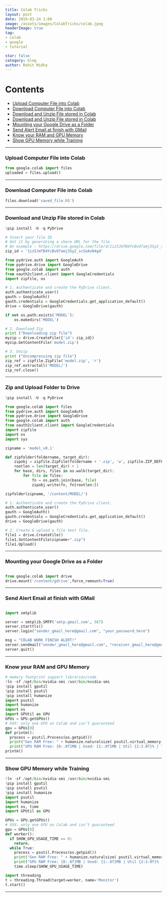 ```yaml
---
title: Colab Tricks
layout: post
date: 2019-03-24 1:00
image: /assets/images/ColabTricks/colab.jpeg
headerImage: true
tag:
- colab
- google
- tutorial

star: false
category: blog
author: Rohit Midha
---
```


# Contents

- [Upload Computer File into Colab](#upload-computer-file-into-colab)
- [Download Computer File into Colab](#download-computer-file-into-colab)
- [Download and Unzip File stored in Colab](#download-and-unzip-file-stored-in-colab)
- [Download and Unzip File stored in Colab](#download-and-unzip-file-stored-in-colab)
- [Mounting your Google Drive as a Folder](#mounting-your-google-drive-as-a-folder)
- [Send Alert Email at finish with GMail](#send-alert-email-at-finish-with-gmail)
- [Know your RAM and GPU Memory](#know-your-ram-and-gpu-memory)
- [Show GPU Memory while Training](#show-gpu-memory-while-training)

---

### Upload Computer File into Colab


```python
from google.colab import files
uploaded = files.upload()
```

---

### Download Computer File into Colab


```python
files.download('saved_file.h5')
```

---

### Download and Unzip File stored in Colab


```python
!pip install -U -q PyDrive

# Insert your file ID
# Get it by generating a share URL for the file
# An example : https://drive.google.com/file/d/1iz5JmTB4YcBvO7amj3Sy2_scSeAsN4gd/view?usp=sharing
zip_id = '1iz5JmTB4YcBvO7amj3Sy2_scSeAsN4gd'

from pydrive.auth import GoogleAuth
from pydrive.drive import GoogleDrive
from google.colab import auth
from oauth2client.client import GoogleCredentials
import zipfile, os

# 1. Authenticate and create the PyDrive client.
auth.authenticate_user()
gauth = GoogleAuth()
gauth.credentials = GoogleCredentials.get_application_default()
drive = GoogleDrive(gauth)

if not os.path.exists('MODEL'):
    os.makedirs('MODEL')

# 2. Download Zip
print ("Downloading zip file")
myzip = drive.CreateFile({'id': zip_id})
myzip.GetContentFile('model.zip')

# 3. Unzip
print ("Uncompressing zip file")
zip_ref = zipfile.ZipFile('model.zip', 'r')
zip_ref.extractall('MODEL/')
zip_ref.close()
```

---

### Zip and Upload Folder to Drive


```python
!pip install -U -q PyDrive

from google.colab import files
from pydrive.auth import GoogleAuth
from pydrive.drive import GoogleDrive
from google.colab import auth
from oauth2client.client import GoogleCredentials
import zipfile
import os
import sys

zipname = 'model_v0.1'

def zipfolder(foldername, target_dir):            
    zipobj = zipfile.ZipFile(foldername + '.zip', 'w', zipfile.ZIP_DEFLATED)
    rootlen = len(target_dir) + 1
    for base, dirs, files in os.walk(target_dir):
        for file in files:
            fn = os.path.join(base, file)
            zipobj.write(fn, fn[rootlen:])

zipfolder(zipname, '/content/MODEL/')

# 1. Authenticate and create the PyDrive client.
auth.authenticate_user()
gauth = GoogleAuth()
gauth.credentials = GoogleCredentials.get_application_default()
drive = GoogleDrive(gauth)

# 2. Create & upload a file text file.
file1 = drive.CreateFile()
file1.SetContentFile(zipname+".zip")
file1.Upload()
```

---

### Mounting your Google Drive as a Folder


```python

from google.colab import drive
drive.mount('/content/gdrive',force_remount=True)
```

---

### Send Alert Email at finish with GMail


```python

import smtplib

server = smtplib.SMTP('smtp.gmail.com', 587)
server.starttls()
server.login("sender_gmail_here@gmail.com", "your_password_here")

msg = "COLAB WORK FINISH ALERT!"
server.sendmail("sender_gmail_here@gmail.com", "receiver_gmail_here@gmail.com", msg)
server.quit()
```

---

### Know your RAM and GPU Memory


```python
# memory footprint support libraries/code
!ln -sf /opt/bin/nvidia-smi /usr/bin/nvidia-smi
!pip install gputil
!pip install psutil
!pip install humanize
import psutil
import humanize
import os
import GPUtil as GPU
GPUs = GPU.getGPUs()
# XXX: only one GPU on Colab and isn’t guaranteed
gpu = GPUs[0]
def printm():
  process = psutil.Process(os.getpid())
  print("Gen RAM Free: " + humanize.naturalsize( psutil.virtual_memory().available ), " I Proc size: " + humanize.naturalsize( process.memory_info().rss))
  print("GPU RAM Free: {0:.0f}MB | Used: {1:.0f}MB | Util {2:3.0f}% | Total {3:.0f}MB".format(gpu.memoryFree, gpu.memoryUsed, gpu.memoryUtil*100, gpu.memoryTotal))
printm()
```

---

### Show GPU Memory while Training


```python
!ln -sf /opt/bin/nvidia-smi /usr/bin/nvidia-smi
!pip install gputil
!pip install psutil
!pip install humanize
import psutil
import humanize
import os, time
import GPUtil as GPU

GPUs = GPU.getGPUs()
# XXX: only one GPU on Colab and isn’t guaranteed
gpu = GPUs[0]
def worker():
  if SHOW_GPU_USAGE_TIME == 0:
    return;
  while True:
    process = psutil.Process(os.getpid())
    print("Gen RAM Free: " + humanize.naturalsize( psutil.virtual_memory().available ), " I Proc size: " + humanize.naturalsize( process.memory_info().rss))
    print("GPU RAM Free: {0:.0f}MB | Used: {1:.0f}MB | Util {2:3.0f}% | Total {3:.0f}MB".format(gpu.memoryFree, gpu.memoryUsed, gpu.memoryUtil*100, gpu.memoryTotal))
    time.sleep(SHOW_GPU_USAGE_TIME)

import threading
t = threading.Thread(target=worker, name='Monitor')
t.start()
```


---
